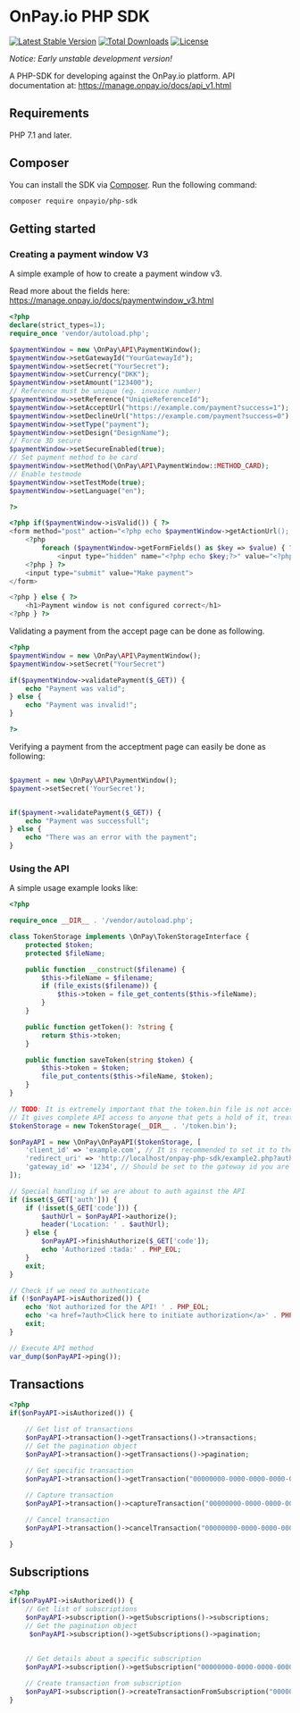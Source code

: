 # OnPay.io PHP SDK

[![Latest Stable Version](https://poser.pugx.org/onpayio/php-sdk/v/stable)](https://packagist.org/packages/onpayio/php-sdk)
[![Total Downloads](https://poser.pugx.org/onpayio/php-sdk/downloads)](https://packagist.org/packages/onpayio/php-sdk)
[![License](https://poser.pugx.org/onpayio/php-sdk/license)](https://packagist.org/packages/onpayio/php-sdk)

*Notice: Early unstable development version!*

A PHP-SDK for developing against the OnPay.io platform.
API documentation at: https://manage.onpay.io/docs/api_v1.html 

## Requirements

PHP 7.1 and later.

## Composer

You can install the SDK via [Composer](https://getcomposer.org/). Run the following command:
```bash
composer require onpayio/php-sdk
```

## Getting started



### Creating a payment window V3

A simple example of how to create a payment window v3.

Read more about the fields here: https://manage.onpay.io/docs/paymentwindow_v3.html

```php 
<?php 
declare(strict_types=1);
require_once 'vendor/autoload.php';

$paymentWindow = new \OnPay\API\PaymentWindow();
$paymentWindow->setGatewayId("YourGatewayId");
$paymentWindow->setSecret("YourSecret");
$paymentWindow->setCurrency("DKK");
$paymentWindow->setAmount("123400");
// Reference must be unique (eg. invoice number)
$paymentWindow->setReference("UniqieReferenceId");
$paymentWindow->setAcceptUrl("https://example.com/payment?success=1");
$paymentWindow->setDeclineUrl("https://example.com/payment?success=0");
$paymentWindow->setType("payment");
$paymentWindow->setDesign("DesignName");
// Force 3D secure
$paymentWindow->setSecureEnabled(true);
// Set payment method to be card
$paymentWindow->setMethod(\OnPay\API\PaymentWindow::METHOD_CARD);
// Enable testmode
$paymentWindow->setTestMode(true);
$paymentWindow->setLanguage("en");

?>

<?php if($paymentWindow->isValid()) { ?>
<form method="post" action="<?php echo $paymentWindow->getActionUrl(); ?>">
    <?php
        foreach ($paymentWindow->getFormFields() as $key => $value) { ?>
            <input type="hidden" name="<?php echo $key;?>" value="<?php echo $value;?>">
    <?php } ?>
    <input type="submit" value="Make payment">
</form>

<?php } else { ?>
    <h1>Payment window is not configured correct</h1>
<?php } ?>

```

Validating a payment from the accept page can be done as following. 

```php 
<?php
$paymentWindow = new \OnPay\API\PaymentWindow();
$paymentWindow->setSecret("YourSecret")

if($paymentWindow->validatePayment($_GET)) {
    echo "Payment was valid";
} else {
    echo "Payment was invalid!";
}

?>
```

Verifying a payment from the acceptment page can easily be done as following: 

```php

$payment = new \OnPay\API\PaymentWindow();
$payment->setSecret('YourSecret');


if($payment->validatePayment($_GET)) {
    echo "Payment was successfull";
} else {
    echo "There was an error with the payment";
}

```



### Using the API 

A simple usage example looks like:

```php
<?php

require_once __DIR__ . '/vendor/autoload.php';

class TokenStorage implements \OnPay\TokenStorageInterface {
    protected $token;
    protected $fileName;

    public function __construct($filename) {
        $this->fileName = $filename;
        if (file_exists($filename)) {
            $this->token = file_get_contents($this->fileName);
        }
    }

    public function getToken(): ?string {
        return $this->token;
    }

    public function saveToken(string $token) {
        $this->token = $token;
        file_put_contents($this->fileName, $token);
    }
}

// TODO: It is extremely important that the token.bin file is not accessible from the internet.
// It gives complete API access to anyone that gets a hold of it, treat it like a database password!
$tokenStorage = new TokenStorage(__DIR__ . '/token.bin');

$onPayAPI = new \OnPay\OnPayAPI($tokenStorage, [
    'client_id' => 'example.com', // It is recommended to set it to the domain name the integration resides on
    'redirect_uri' => 'http://localhost/onpay-php-sdk/example2.php?auth',
    'gateway_id' => '1234', // Should be set to the gateway id you are integrating with
]);

// Special handling if we are about to auth against the API
if (isset($_GET['auth'])) {
    if (!isset($_GET['code'])) {
        $authUrl = $onPayAPI->authorize();
        header('Location: ' . $authUrl);
    } else {
        $onPayAPI->finishAuthorize($_GET['code']);
        echo 'Authorized :tada:' . PHP_EOL;
    }
    exit;
}

// Check if we need to authenticate
if (!$onPayAPI->isAuthorized()) {
    echo 'Not authorized for the API! ' . PHP_EOL;
    echo '<a href=?auth>Click here to initiate authorization</a>' . PHP_EOL;
    exit;
}

// Execute API method
var_dump($onPayAPI->ping());

```




## Transactions 

```php 
<?php 
if($onPayAPI->isAuthorized()) {

    // Get list of transactions
    $onPayAPI->transaction()->getTransactions()->transactions;
    // Get the pagination object
    $onPayAPI->transaction()->getTransactions()->pagination;
    
    // Get specific transaction
    $onPayAPI->transaction()->getTransaction("00000000-0000-0000-0000-000000000000");

    // Capture transaction
    $onPayAPI->transaction()->captureTransaction("00000000-0000-0000-0000-000000000000");

    // Cancel transaction 
    $onPayAPI->transaction()->cancelTransaction("00000000-0000-0000-0000-000000000000");

}

```

## Subscriptions

```php
<?php
if($onPayAPI->isAuthorized()) {
    // Get list of subscriptions
    $onPayAPI->subscription()->getSubscriptions()->subscriptions;
    // Get the pagination object
     $onPayAPI->subscription()->getSubscriptions()->pagination;
   
   
    // Get details about a specific subscription
    $onPayAPI->subscription()->getSubscription("00000000-0000-0000-0000-000000000000");

    // Create transaction from subscription
    $onPayAPI->subscription()->createTransactionFromSubscription("00000000-0000-0000-0000-000000000000", 100, "orderId");
}

```
